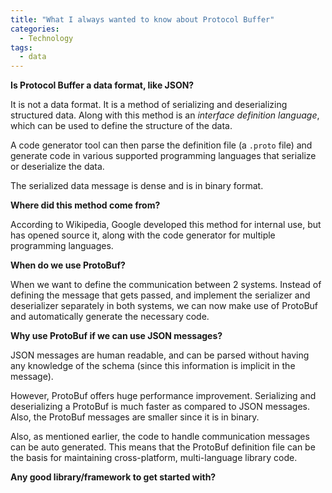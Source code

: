 ```yaml
---
title: "What I always wanted to know about Protocol Buffer"
categories:
  - Technology
tags:
  - data
---
```


**Is Protocol Buffer a data format, like JSON?**

It is not a data format. It is a method of serializing and deserializing structured data. Along with this method is an *interface definition language*, which can be used to define the structure of the data. 

A code generator tool can then parse the definition file (a `.proto` file) and generate code in various supported programming languages that serialize or deserialize the data.

The serialized data message is dense and is in binary format.

**Where did this method come from?**

According to Wikipedia, Google developed this method for internal use, but has opened source it, along with the code generator for multiple programming languages.

**When do we use ProtoBuf?**

When we want to define the communication between 2 systems. Instead of defining the message that gets passed, and implement the serializer and deserializer separately in both systems, we can now make use of ProtoBuf and automatically generate the necessary code.

**Why use ProtoBuf if we can use JSON messages?**

JSON messages are human readable, and can be parsed without having any knowledge of the schema (since this information is implicit in the message).

However, ProtoBuf offers huge performance improvement. Serializing and deserializing a ProtoBuf is much faster as compared to JSON messages. Also, the ProtoBuf messages are smaller since it is in binary.

Also, as mentioned earlier, the code to handle communication messages can be auto generated. This means that the ProtoBuf definition file can be the basis for maintaining cross-platform, multi-language library code.

**Any good library/framework to get started with?**

